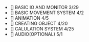 - [] BASIC IO AND MONITOR     3/29
- [] BASIC MOVEMENT SYSTEM    4/2
- [] ANIMATION                4/5
- [] CREATING OBJECT          4/20
- [] CALULATION SYSTEM        4/25
- [] AUDIO(OPTIONAL)          5/1